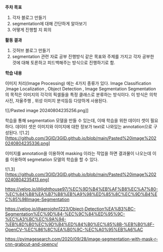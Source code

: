 **주차 목표** 
1. 각자 블로그 만들기 
2. segmentation에 대해 간단하게 알아보기 
3. 어떻게 진행할 지 회의


**활동 결과** 
1. 깃허브 블로그 만들기
2. segmentation 관련 자료 공부 진행방식 같은 목표와 주제를 가지고 각자 공부한 것에 대해 토론하고 피드백해주는 방식으로 진행하기로 함. 


**학습 내용**

이미지 처리(Image Processing) 에는 4가지 종류가 있다.
Image Classification  ,Image Localization , Object Detection , Image Segmentation
Segmentation의 목적은 이미지의 각각의 픽셀들을 특정 클래스로 분류하는 방식이다.
이 방식은 의학 사진, 자율주행 , 위성 이미지 분석등등 다양하게 사용된다.

![[/Pasted image 20240804235256.png]]

학습을 통해 segmentation 모델을 만들 수 있는데, 이때 학습을 위한 데이터 셋이 필요하다. 데이터 셋은 이미지와 이미지에 대한 정보가 text로 나와있는 annotation으로 구성된다. 
![1.2][https://github.com/3GID/3GID.github.io/blob/main/Pasted%20image%2020240804235336.png]

이미지를 annotation을 이용하여 masking 이라는 작업을 하면 
결과물이 나오는데 이를 이용하여 segmetation 모델의 학습을 할 수 있다.

![1.3][https://github.com/3GID/3GID.github.io/blob/main/Pasted%20image%2020240804235413.png]


https://velog.io/@lighthouse97/%EC%9D%B4%EB%AF%B8%EC%A7%80-%EC%84%B8%EA%B7%B8%EB%A9%98%ED%85%8C%EC%9D%B4%EC%85%98Image-Segmentation

https://velog.io/@aerojohn1223/Object-Detection%EA%B3%BC-Segmentation%EC%9D%84-%EC%9C%84%ED%95%9C-%EC%A3%BC%EC%9A%94-%EB%8D%B0%EC%9D%B4%ED%84%B0%EC%85%8B-%EB%B0%8F-OpenCV-%EC%86%8C%EA%B0%9C-%EC%A0%95%EB%A6%AC

https://pyimagesearch.com/2020/09/28/image-segmentation-with-mask-r-cnn-grabcut-and-opencv/